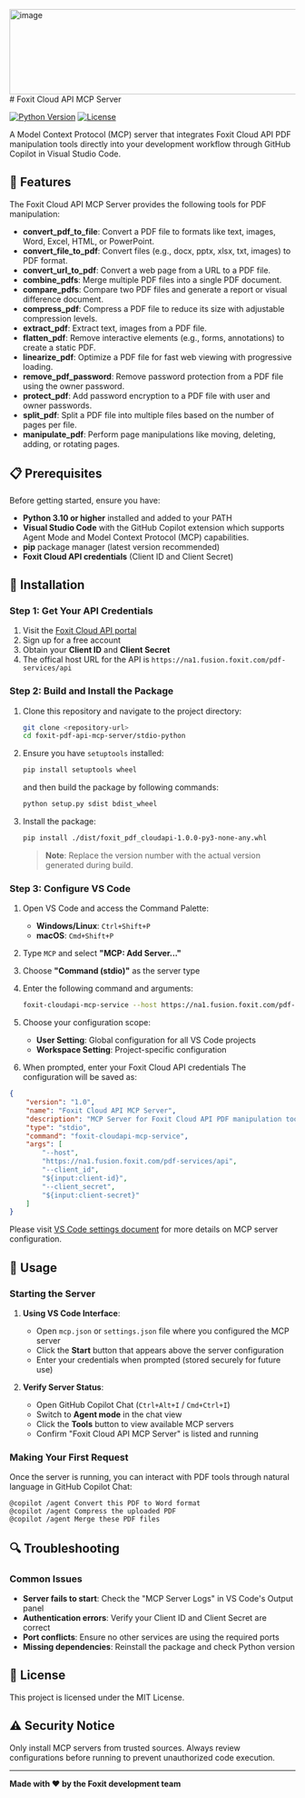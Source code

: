 <img width="568" height="150" alt="image" src="https://github.com/user-attachments/assets/bb3d5c17-4823-4806-a929-938e218b8d83" /># Foxit Cloud API MCP Server

[![Python Version](https://img.shields.io/badge/python-3.10%2B-blue.svg)](https://python.org)
[![License](https://img.shields.io/badge/license-MIT-green.svg)](LICENSE)

A Model Context Protocol (MCP) server that integrates Foxit Cloud API PDF manipulation tools directly into your development workflow through GitHub Copilot in Visual Studio Code.

## 🚀 Features

The Foxit Cloud API MCP Server provides the following tools for PDF manipulation:

- **convert_pdf_to_file**: Convert a PDF file to formats like text, images, Word, Excel, HTML, or PowerPoint.
- **convert_file_to_pdf**: Convert files (e.g., docx, pptx, xlsx, txt, images) to PDF format.
- **convert_url_to_pdf**: Convert a web page from a URL to a PDF file.
- **combine_pdfs**: Merge multiple PDF files into a single PDF document.
- **compare_pdfs**: Compare two PDF files and generate a report or visual difference document.
- **compress_pdf**: Compress a PDF file to reduce its size with adjustable compression levels.
- **extract_pdf**: Extract text, images from a PDF file.
- **flatten_pdf**: Remove interactive elements (e.g., forms, annotations) to create a static PDF.
- **linearize_pdf**: Optimize a PDF file for fast web viewing with progressive loading.
- **remove_pdf_password**: Remove password protection from a PDF file using the owner password.
- **protect_pdf**: Add password encryption to a PDF file with user and owner passwords.
- **split_pdf**: Split a PDF file into multiple files based on the number of pages per file.
- **manipulate_pdf**: Perform page manipulations like moving, deleting, adding, or rotating pages.

## 📋 Prerequisites

Before getting started, ensure you have:

- **Python 3.10 or higher** installed and added to your PATH
- **Visual Studio Code** with the GitHub Copilot extension which supports Agent Mode and Model Context Protocol (MCP) capabilities.
- **pip** package manager (latest version recommended)
- **Foxit Cloud API credentials** (Client ID and Client Secret)

## 🔧 Installation

### Step 1: Get Your API Credentials

1. Visit the [Foxit Cloud API portal](https://www.foxit.com/api/pdf-api/)
2. Sign up for a free account
3. Obtain your **Client ID** and **Client Secret**
4. The offical host URL for the API is `https://na1.fusion.foxit.com/pdf-services/api`

### Step 2: Build and Install the Package

1. Clone this repository and navigate to the project directory:
   ```bash
   git clone <repository-url>
   cd foxit-pdf-api-mcp-server/stdio-python
   ```

2. Ensure you have `setuptools` installed:
   ```bash
   pip install setuptools wheel
   ```
   and then build the package by following commands:
   ```bash
   python setup.py sdist bdist_wheel
   ```

3. Install the package:
   ```bash
   pip install ./dist/foxit_pdf_cloudapi-1.0.0-py3-none-any.whl
   ```
   > **Note**: Replace the version number with the actual version generated during build.

### Step 3: Configure VS Code

1. Open VS Code and access the Command Palette:
   - **Windows/Linux**: `Ctrl+Shift+P`
   - **macOS**: `Cmd+Shift+P`

2. Type `MCP` and select **"MCP: Add Server..."**

3. Choose **"Command (stdio)"** as the server type

4. Enter the following command and arguments:
   ```bash
   foxit-cloudapi-mcp-service --host https://na1.fusion.foxit.com/pdf-services/api --client_id ${input:client-id} --client_secret ${input:client-secret}
   ```

5. Choose your configuration scope:
   - **User Setting**: Global configuration for all VS Code projects
   - **Workspace Setting**: Project-specific configuration

6. When prompted, enter your Foxit Cloud API credentials
The configuration will be saved as:
```json
{
    "version": "1.0",
    "name": "Foxit Cloud API MCP Server",
    "description": "MCP Server for Foxit Cloud API PDF manipulation tools",
    "type": "stdio",
    "command": "foxit-cloudapi-mcp-service",
    "args": [
        "--host",
        "https://na1.fusion.foxit.com/pdf-services/api",
        "--client_id",
        "${input:client-id}",
        "--client_secret",
        "${input:client-secret}"
    ]
}
```
Please visit [VS Code settings document](https://code.visualstudio.com/docs/configure/settings) for more details on MCP server configuration.

## 🎯 Usage

### Starting the Server

1. **Using VS Code Interface**:
   - Open `mcp.json` or `settings.json` file where you configured the MCP server
   - Click the **Start** button that appears above the server configuration
   - Enter your credentials when prompted (stored securely for future use)

2. **Verify Server Status**:
   - Open GitHub Copilot Chat (`Ctrl+Alt+I` / `Cmd+Ctrl+I`)
   - Switch to **Agent mode** in the chat view
   - Click the **Tools** button to view available MCP servers
   - Confirm "Foxit Cloud API MCP Server" is listed and running

### Making Your First Request

Once the server is running, you can interact with PDF tools through natural language in GitHub Copilot Chat:

```
@copilot /agent Convert this PDF to Word format
@copilot /agent Compress the uploaded PDF
@copilot /agent Merge these PDF files
```

## 🔍 Troubleshooting

### Common Issues

- **Server fails to start**: Check the "MCP Server Logs" in VS Code's Output panel
- **Authentication errors**: Verify your Client ID and Client Secret are correct
- **Port conflicts**: Ensure no other services are using the required ports
- **Missing dependencies**: Reinstall the package and check Python version


## 📄 License

This project is licensed under the MIT License.


## ⚠️ Security Notice

Only install MCP servers from trusted sources. Always review configurations before running to prevent unauthorized code execution.

---

**Made with ❤️ by the Foxit development team**

